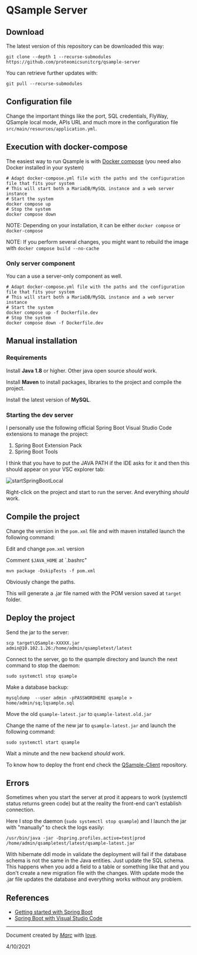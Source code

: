 # QSample Server

## Download

The latest version of this repository can be downloaded this way:

```
git clone --depth 1 --recurse-submodules https://github.com/proteomicsunitcrg/qsample-server
```
You can retrieve further updates with:

```
git pull --recurse-submodules 
```

## Configuration file

Change the important things like the port, SQL credentials, FlyWay, QSample local mode, APIs URL and much more in the configuration file `src/main/resources/application.yml`.

## Execution with docker-compose

The easiest way to run Qsample is with [Docker compose](https://github.com/docker/compose) (you need also Docker installed in your system)

```
# Adapt docker-compose.yml file with the paths and the configuration file that fits your system
# This will start both a MariaDB/MySQL instance and a web server instance
# Start the system
docker compose up
# Stop the system
docker compose down
```

NOTE: Depending on your installation, it can be either ``docker compose`` or ``docker-compose``

NOTE: If you perform several changes, you might want to rebuild the image with ``docker compose build --no-cache``


### Only server component

You can a use a server-only component as well.
```
# Adapt docker-compose.yml file with the paths and the configuration file that fits your system
# This will start both a MariaDB/MySQL instance and a web server instance
# Start the system
docker compose up -f Dockerfile.dev
# Stop the system
docker compose down -f Dockerfile.dev
```


## Manual installation

### Requirements

Install **Java 1.8** or higher. Other java open source *should* work.

Install **Maven** to install packages, libraries to the project and compile the project.

Install the latest version of **MySQL**.


### Starting the dev server

I personally use the following official Spring Boot Visual Studio Code extensions to manage the project:
1. Spring Boot Extension Pack
2. Spring Boot Tools

I think that you have to put the JAVA PATH if the IDE asks for it and then this should appear on your VSC explorer tab:

![startSpringBootLocal](https://user-images.githubusercontent.com/1679820/137739707-1e68d2fc-4b06-42af-ab42-a21a8107efd5.png)

Right-click on the project and start to run the server. And everything *should* work.

## Compile the project

Change the version in the `pom.xml` file and with maven installed launch the following command:

Edit and change `pom.xml` version

Comment `$JAVA_HOME` at `.bashrc"

`mvn package -DskipTests -f pom.xml`

Obviously change the paths.

This will generate a .jar file named with the POM version saved at `target` folder.

## Deploy the project

Send the jar to the server:

`scp target\QSample-XXXXX.jar admin@10.102.1.26:/home/admin/qsampletest/latest`

Connect to the server, go to the qsample directory and launch the next command to stop the daemon:

`sudo systemctl stop qsample`

Make a database backup:

`mysqldump  --user admin -pPASSWORDHERE qsample > home/admin/sq;lqsample.sql`

Move the old `qsample-latest.jar` to `qsample-latest.old.jar`

Change the name of the new jar to `qsample-latest.jar` and launch the following command:

`sudo systemctl start qsample`

Wait a minute and the new backend *should* work.

To know how to deploy the front end check the [QSample-Client](https://github.com/proteomicsunitcrg/qsample-client/) repository.

## Errors

Sometimes when you start the server at prod it appears to work (systemctl status returns green code) but at the reality the front-end can't establish connection.

Here I stop the daemon (`sudo systemctl stop qsample`) and I launch the jar with "manually" to check the logs easily:

`/usr/bin/java -jar -Dspring.profiles.active=test|prod /home/admin/qsampletest/latest/qsample-latest.jar`

With hibernate ddl mode in validate the deployment will fail if the database schema is not the same in the Java entities. Just update the SQL schema. This happens when you add a field to a table or something like that and you don't create a new migration file with the changes. With update mode the .jar file updates the database and everything works without any problem.


## References

* [Getting started with Spring Boot](https://docs.spring.io/spring-boot/docs/current/reference/html/getting-started.html)
* [Spring Boot with Visual Studio Code](https://code.visualstudio.com/docs/java/java-spring-boot)

---

Document created by *[Marc](mailto:vesperon51@gmail.com)* with [love](https://i.imgur.com/sifK6ru.jpg).

4/10/2021
